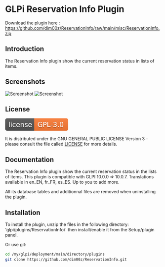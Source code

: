# GLPi Reservation Info Plugin

Download the plugin here : https://github.com/dim00z/ReservationInfo/raw/main/misc/ReservationInfo.zip

## Introduction

The Reservation Info plugin show the current reservation status in lists of items.

## Screenshots

![Screenshot](./misc/xxxxxxxxx.png)
![Screenshot](./misc/yyyyyyyyy.png)

## License

![license](./misc/GPLv3.0.svg)

It is distributed under the GNU GENERAL PUBLIC LICENSE Version 3 - please consult the file called [LICENSE](https://raw.githubusercontent.com/dim00z/ReservationInfo/main/LICENSE) for more details.

## Documentation

The Reservation Info plugin show the current reservation status in the lists of items.
This plugin is compatible with GLPI 10.0.0 => 10.0.7. Translations available in en_EN, fr_FR, es_ES. Up to you to add more.

All its database tables and additionnal files are removed when uninstalling the plugin.

## Installation

To install the plugin, unzip the files in the following directory:
'glpi/plugins/ReservationInfo/'
then install/enable it from the Setup/plugin panel.

Or use git:

```sh
cd /my/glpi/deployment/main/directory/plugins
git clone https://github.com/dim00z/ReservationInfo.git
```
